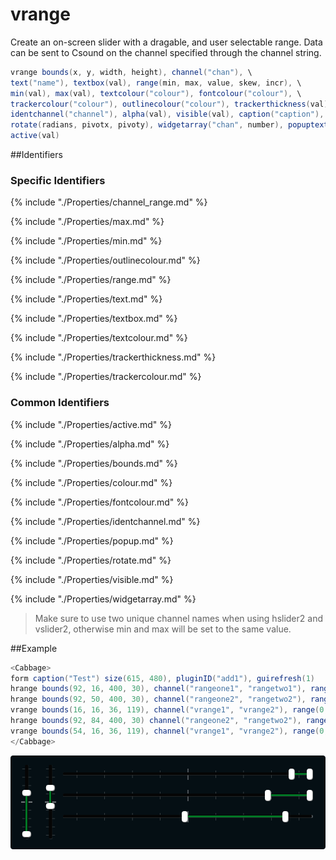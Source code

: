 # vrange

Create an on-screen slider with a dragable, and user selectable range. Data can be sent to Csound on the channel specified through the channel string.  


```csharp
vrange bounds(x, y, width, height), channel("chan"), \
text("name"), textbox(val), range(min, max, value, skew, incr), \
min(val), max(val), textcolour("colour"), fontcolour("colour"), \
trackercolour("colour"), outlinecolour("colour"), trackerthickness(val)
identchannel("channel"), alpha(val), visible(val), caption("caption"), \
rotate(radians, pivotx, pivoty), widgetarray("chan", number), popuptext("text") \
active(val)
```
<!--(End of syntax)/-->

##Identifiers

### Specific Identifiers

{% include "./Properties/channel_range.md" %}  

{% include "./Properties/max.md" %}

{% include "./Properties/min.md" %} 

{% include "./Properties/outlinecolour.md" %}

{% include "./Properties/range.md" %}

{% include "./Properties/text.md" %}

{% include "./Properties/textbox.md" %}

{% include "./Properties/textcolour.md" %}

{% include "./Properties/trackerthickness.md" %}

{% include "./Properties/trackercolour.md" %}

### Common Identifiers

{% include "./Properties/active.md" %}

{% include "./Properties/alpha.md" %}

{% include "./Properties/bounds.md" %}



{% include "./Properties/colour.md" %}

{% include "./Properties/fontcolour.md" %}  

{% include "./Properties/identchannel.md" %}

{% include "./Properties/popup.md" %}

{% include "./Properties/rotate.md" %}

{% include "./Properties/visible.md" %}

{% include "./Properties/widgetarray.md" %} 
 
<!--(End of identifiers)/-->

>Make sure to use two unique channel names when using hslider2 and vslider2, otherwise min and max will be set to the same value. 

##Example

```csharp
<Cabbage>
form caption("Test") size(615, 480), pluginID("add1"), guirefresh(1) 
hrange bounds(92, 16, 400, 30), channel("rangeone1", "rangetwo1"), range(-2000, 100, -100:100, 1, .001)
hrange bounds(92, 50, 400, 30), channel("rangeone2", "rangetwo2"), range(-2000, 100, -300:200, 1, .001)
vrange bounds(16, 16, 36, 119), channel("vrange1", "vrange2"), range(0, 300, 10:200, 1, 1)
hrange bounds(92, 84, 400, 30) channel("rangeone2", "rangetwo2"), range(-2000, 100, -1000:-100, 1, .001)
vrange bounds(54, 16, 36, 119), channel("vrange1", "vrange2"), range(0, 300, 0:100, 1, 1)
</Cabbage>
```

![](../images/rangeSliders.png)
